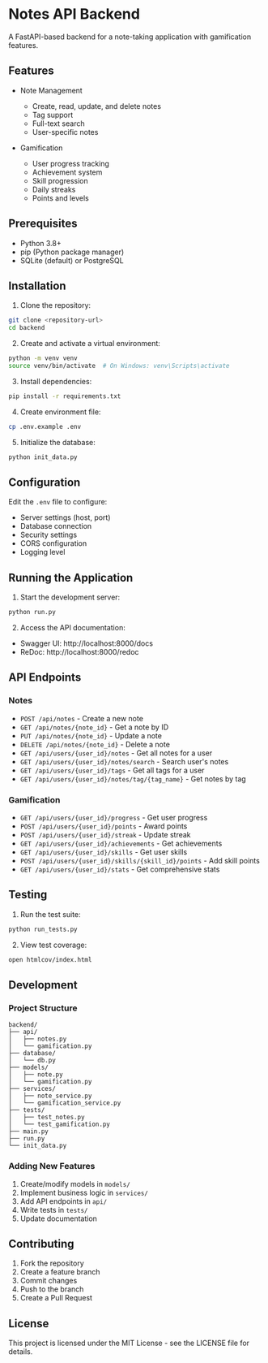 # Notes API Backend

A FastAPI-based backend for a note-taking application with gamification features.

## Features

- Note Management
  - Create, read, update, and delete notes
  - Tag support
  - Full-text search
  - User-specific notes

- Gamification
  - User progress tracking
  - Achievement system
  - Skill progression
  - Daily streaks
  - Points and levels

## Prerequisites

- Python 3.8+
- pip (Python package manager)
- SQLite (default) or PostgreSQL

## Installation

1. Clone the repository:

```bash
git clone <repository-url>
cd backend
```

2. Create and activate a virtual environment:

```bash
python -m venv venv
source venv/bin/activate  # On Windows: venv\Scripts\activate
```

3. Install dependencies:

```bash
pip install -r requirements.txt
```

4. Create environment file:

```bash
cp .env.example .env
```

5. Initialize the database:

```bash
python init_data.py
```

## Configuration

Edit the `.env` file to configure:

- Server settings (host, port)
- Database connection
- Security settings
- CORS configuration
- Logging level

## Running the Application

1. Start the development server:

```bash
python run.py
```

2. Access the API documentation:
- Swagger UI: http://localhost:8000/docs
- ReDoc: http://localhost:8000/redoc

## API Endpoints

### Notes

- `POST /api/notes` - Create a new note
- `GET /api/notes/{note_id}` - Get a note by ID
- `PUT /api/notes/{note_id}` - Update a note
- `DELETE /api/notes/{note_id}` - Delete a note
- `GET /api/users/{user_id}/notes` - Get all notes for a user
- `GET /api/users/{user_id}/notes/search` - Search user's notes
- `GET /api/users/{user_id}/tags` - Get all tags for a user
- `GET /api/users/{user_id}/notes/tag/{tag_name}` - Get notes by tag

### Gamification

- `GET /api/users/{user_id}/progress` - Get user progress
- `POST /api/users/{user_id}/points` - Award points
- `POST /api/users/{user_id}/streak` - Update streak
- `GET /api/users/{user_id}/achievements` - Get achievements
- `GET /api/users/{user_id}/skills` - Get user skills
- `POST /api/users/{user_id}/skills/{skill_id}/points` - Add skill points
- `GET /api/users/{user_id}/stats` - Get comprehensive stats

## Testing

1. Run the test suite:

```bash
python run_tests.py
```

2. View test coverage:

```bash
open htmlcov/index.html
```

## Development

### Project Structure

```
backend/
├── api/
│   ├── notes.py
│   └── gamification.py
├── database/
│   └── db.py
├── models/
│   ├── note.py
│   └── gamification.py
├── services/
│   ├── note_service.py
│   └── gamification_service.py
├── tests/
│   ├── test_notes.py
│   └── test_gamification.py
├── main.py
├── run.py
└── init_data.py
```

### Adding New Features

1. Create/modify models in `models/`
2. Implement business logic in `services/`
3. Add API endpoints in `api/`
4. Write tests in `tests/`
5. Update documentation

## Contributing

1. Fork the repository
2. Create a feature branch
3. Commit changes
4. Push to the branch
5. Create a Pull Request

## License

This project is licensed under the MIT License - see the LICENSE file for details. 